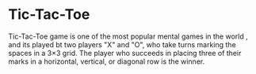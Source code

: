 # Tic-Tac-Toe
Tic-Tac-Toe game is one of the most popular mental games in the world , and its played bt two players "X" and "O", who take turns marking the spaces in a 3×3 grid. The player who succeeds in placing three of their marks in a horizontal, vertical, or diagonal row is the winner.
